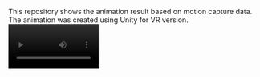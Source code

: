 This repository shows the animation result based on motion capture data.
The animation was created using Unity for VR version.
<video src='[vehicle_Unity_VR_animation.mp4](https://github.com/anik0o/VR-rigid-body-animation-based-on-motion-capture-data-/blob/main/vehicle_Unity_VR_animation.mp4)' width=180/>
